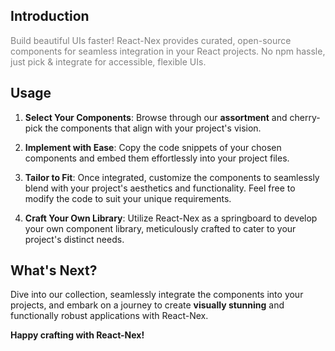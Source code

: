 ## Introduction

<span style="color:grey; font-weight:400">Build beautiful UIs faster! React-Nex provides curated, open-source components for seamless integration in your React projects. No npm hassle, just pick & integrate for accessible, flexible UIs.</span>

## Usage

1. **Select Your Components**: Browse through our **assortment** and cherry-pick the components that align with your project's vision.  

2. **Implement with Ease**: Copy the code snippets of your chosen components and embed them effortlessly into your project files.  

3. **Tailor to Fit**: Once integrated, customize the components to seamlessly blend with your project's aesthetics and functionality. Feel free to modify the code to suit your unique requirements.

4. **Craft Your Own Library**: Utilize React-Nex as a springboard to develop your own component library, meticulously crafted to cater to your project's distinct needs.

## What's Next?

Dive into our collection, seamlessly integrate the components into your projects, and embark on a journey to create **visually stunning** and functionally robust applications with React-Nex. 

**Happy crafting with React-Nex!**
